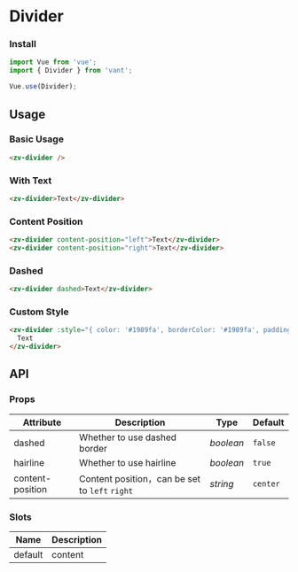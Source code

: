 # Divider

### Install

```js
import Vue from 'vue';
import { Divider } from 'vant';

Vue.use(Divider);
```

## Usage

### Basic Usage

```html
<zv-divider />
```

### With Text

```html
<zv-divider>Text</zv-divider>
```

### Content Position

```html
<zv-divider content-position="left">Text</zv-divider>
<zv-divider content-position="right">Text</zv-divider>
```

### Dashed

```html
<zv-divider dashed>Text</zv-divider>
```

### Custom Style

```html
<zv-divider :style="{ color: '#1989fa', borderColor: '#1989fa', padding: '0 16px' }">
  Text
</zv-divider>
```

## API

### Props

| Attribute | Description | Type | Default |
|------|------|------|------|
| dashed | Whether to use dashed border | *boolean* | `false` |
| hairline | Whether to use hairline | *boolean* | `true` |
| content-position | Content position，can be set to `left` `right` | *string* | `center` |

### Slots

| Name | Description |
|------|------|
| default | content |
